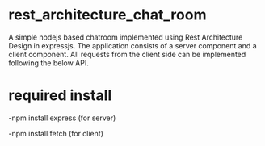 # rest_architecture_chat_room
A simple nodejs based chatroom implemented using Rest Architecture Design in expressjs. The application consists of a server component and a client component. All requests from the client side can be implemented following the below API.

# required install

-npm install express (for server) 

-npm install fetch (for client)

